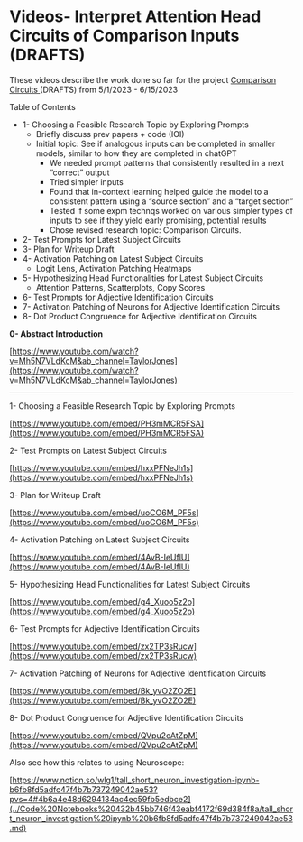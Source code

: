 # Videos- Interpret Attention Head Circuits of Comparison Inputs (DRAFTS)

These videos describe the work done so far for the project [Comparison Circuits ](../Postponed%20Projects%20a8d1660ad8394f389d9ec0d01d070b02/Comparison%20Circuits%20c1d0ec7e43214760b4062ae4cdc0cd6b.md) (DRAFTS) from 5/1/2023 - 6/15/2023

Table of Contents

- 1- Choosing a Feasible Research Topic by Exploring Prompts
    - Briefly discuss prev papers + code (IOI)
    - Initial topic: See if analogous inputs can be completed in smaller models, similar to how they are completed  in chatGPT
        - We needed prompt patterns that consistently resulted in a next “correct” output
        - Tried simpler inputs
        - Found that in-context learning helped guide the model to a consistent pattern using a “source section” and a “target section”
        - Tested if some expm technqs worked on various simpler types of inputs to see if they yield early promising, potential results
        - Chose revised research topic: Comparison Circuits.
- 2- Test Prompts for Latest Subject Circuits
- 3- Plan for Writeup Draft
- 4- Activation Patching on Latest Subject Circuits
    - Logit Lens, Activation Patching Heatmaps
- 5- Hypothesizing Head Functionalities for Latest Subject Circuits
    - Attention Patterns, Scatterplots, Copy Scores
- 6- Test Prompts for Adjective Identification Circuits
- 7- Activation Patching of Neurons for Adjective Identification Circuits
- 8- Dot Product Congruence for Adjective Identification Circuits

**0- Abstract Introduction**

[https://www.youtube.com/watch?v=Mh5N7VLdKcM&ab_channel=TaylorJones](https://www.youtube.com/watch?v=Mh5N7VLdKcM&ab_channel=TaylorJones)

---

1- Choosing a Feasible Research Topic by Exploring Prompts

[https://www.youtube.com/embed/PH3mMCR5FSA](https://www.youtube.com/embed/PH3mMCR5FSA)

2- Test Prompts on Latest Subject Circuits 

[https://www.youtube.com/embed/hxxPFNeJh1s](https://www.youtube.com/embed/hxxPFNeJh1s)

3- Plan for Writeup Draft

[https://www.youtube.com/embed/uoCO6M_PF5s](https://www.youtube.com/embed/uoCO6M_PF5s)

4- Activation Patching on Latest Subject Circuits

[https://www.youtube.com/embed/4AvB-IeUflU](https://www.youtube.com/embed/4AvB-IeUflU)

5- Hypothesizing Head Functionalities for Latest Subject Circuits

[https://www.youtube.com/embed/g4_Xuoo5z2o](https://www.youtube.com/embed/g4_Xuoo5z2o)

6- Test Prompts for Adjective Identification Circuits

[https://www.youtube.com/embed/zx2TP3sRucw](https://www.youtube.com/embed/zx2TP3sRucw)

7- Activation Patching of Neurons for Adjective Identification Circuits

[https://www.youtube.com/embed/Bk_yvO2ZO2E](https://www.youtube.com/embed/Bk_yvO2ZO2E)

8- Dot Product Congruence for Adjective Identification Circuits

[https://www.youtube.com/embed/QVpu2oAtZpM](https://www.youtube.com/embed/QVpu2oAtZpM)

Also see how this relates to using Neuroscope:

[https://www.notion.so/wlg1/tall_short_neuron_investigation-ipynb-b6fb8fd5adfc47f4b7b737249042ae53?pvs=4#4b6a4e48d6294134ac4ec59fb5edbce2](../Code%20Notebooks%20432b45bb746f43eabf4172f69d384f8a/tall_short_neuron_investigation%20ipynb%20b6fb8fd5adfc47f4b7b737249042ae53.md)